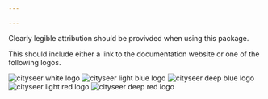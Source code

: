 ```yaml
---

---
```


Clearly legible attribution should be provivded when using this package.

This should include either a link to the documentation website or one of the following logos.

<img src="./images/logos/cityseer_logo_white.png" alt="cityseer white logo" class="centre" style="max-width:500px;">

<img src="./images/logos/cityseer_logo_light_blue.png" alt="cityseer light blue logo" class="centre" style="max-width:500px;">

<img src="./images/logos/cityseer_logo_deep_blue.png" alt="cityseer deep blue logo" class="centre" style="max-width:500px;">

<img src="./images/logos/cityseer_logo_light_red.png" alt="cityseer light red logo" class="centre" style="max-width:500px;">

<img src="./images/logos/cityseer_logo_deep_red.png" alt="cityseer deep red logo" class="centre" style="max-width:500px;">